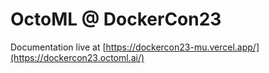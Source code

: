 # OctoML @ DockerCon23

Documentation live at [https://dockercon23-mu.vercel.app/](https://dockercon23.octoml.ai/)
